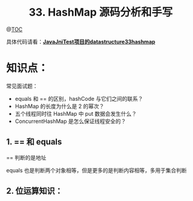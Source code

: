 # <center>33. HashMap 源码分析和手写<center>
@[TOC](数据结构和算法)

具体代码请看：**[JavaJniTest项目的datastructure33hashmap](https://github.com/EastUp/JavaJNITest/tree/master/src/com/east/datastructure33hashmap)**

# 知识点：

常见面试题：

- equals 和 == 的区别，hashCode 与它们之间的联系？
- HashMap 的长度为什么是 2 的幂次？
- 五个线程同时往 HashMap 中 put 数据会发生什么？
- ConcurrentHashMap 是怎么保证线程安全的？

## 1. == 和 equals

== 判断的是地址 

equals 也是判断两个对象相等，但是更多的是判断内容相等，多用于集合判断

## 2. 位运算知识：

















